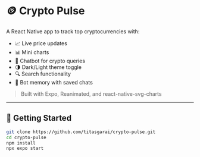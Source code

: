 # 🪙 Crypto Pulse

A React Native app to track top cryptocurrencies with:

- 📈 Live price updates
- 📊 Mini charts
- 🤖 Chatbot for crypto queries
- 🌗 Dark/Light theme toggle
- 🔍 Search functionality
- 💬 Bot memory with saved chats

> Built with Expo, Reanimated, and react-native-svg-charts

---

## 🚀 Getting Started

```bash
git clone https://github.com/titasgarai/crypto-pulse.git
cd crypto-pulse
npm install
npx expo start


